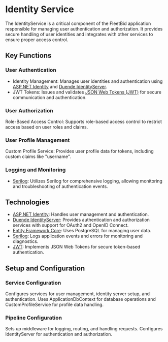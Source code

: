 # Identity Service
The IdentityService is a critical component of the FleetBid application responsible for managing user authentication and authorization. It provides secure handling of user identities and integrates with other services to ensure proper access control.

## Key Functions

### User Authentication
- Identity Management: Manages user identities and authentication using [ASP.NET Identity](https://learn.microsoft.com/en-us/aspnet/core/security/authentication/identity?view=aspnetcore-8.0) and [Duende IdentityServer](https://duendesoftware.com/).
- JWT Tokens: Issues and validates [JSON Web Tokens (JWT)](https://jwt.io/) for secure communication and authentication.

### User Authorization
Role-Based Access Control: Supports role-based access control to restrict access based on user roles and claims.

### User Profile Management
Custom Profile Service: Provides user profile data for tokens, including custom claims like "username".

### Logging and Monitoring
- [Serilog](https://serilog.net/): Utilizes Serilog for comprehensive logging, allowing monitoring and troubleshooting of authentication events.


## Technologies
- [ASP.NET Identity](https://learn.microsoft.com/en-us/aspnet/core/security/authentication/identity?view=aspnetcore-8.0): Handles user management and authentication.
- [Duende IdentityServer](https://duendesoftware.com/): Provides authentication and authorization services with support for OAuth2 and OpenID Connect.
- [Entity Framework Core](https://learn.microsoft.com/en-us/ef/core/): Uses PostgreSQL for managing user data.
- [Serilog](https://serilog.net/): Logs application events and errors for monitoring and diagnostics.
- [JWT](https://jwt.io/): Implements JSON Web Tokens for secure token-based authentication.

  
## Setup and Configuration
### Service Configuration
Configures services for user management, identity server setup, and authentication.
Uses ApplicationDbContext for database operations and CustomProfileService for profile data handling.

### Pipeline Configuration
Sets up middleware for logging, routing, and handling requests.
Configures IdentityServer for authentication and authorization.
